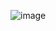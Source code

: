 ![image](https://user-images.githubusercontent.com/107999456/183879877-78654126-2656-4d19-bf41-7d4e3407b8b5.png)
